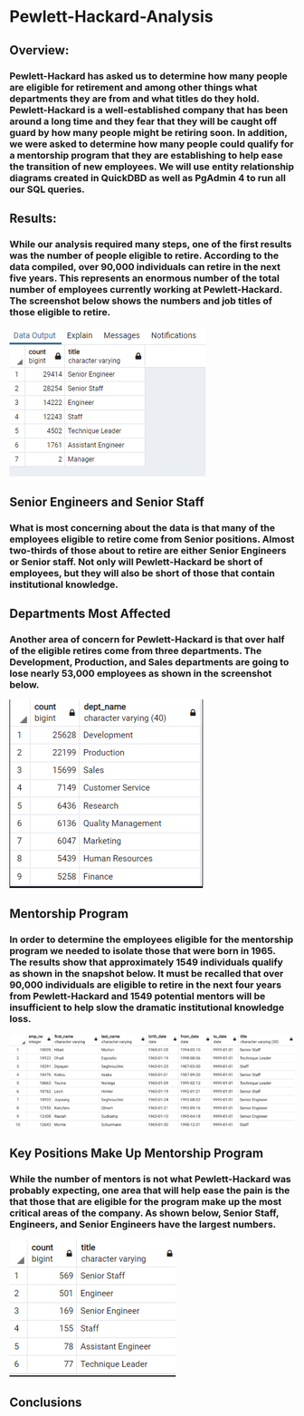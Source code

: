 # Pewlett-Hackard-Analysis
## Overview:

### Pewlett-Hackard has asked us to determine how many people are eligible for retirement and among other things what departments they are from and what titles do they hold. Pewlett-Hackard is a well-established company that has been around a long time and they fear that they will be caught off guard by how many people might be retiring soon. In addition, we were asked to determine how many people could qualify for a mentorship program that they are establishing to help ease the transition of new employees. We will use entity relationship diagrams created in QuickDBD as well as PgAdmin 4 to run all our SQL queries.

## Results:

### While our analysis required many steps, one of the first results was the number of people eligible to retire. According to the data compiled, over 90,000 individuals can retire in the next five years. This represents an enormous number of the total number of employees currently working at Pewlett-Hackard. The screenshot below shows the numbers and job titles of those eligible to retire. 

![retiring_titles.png](https://github.com/Brooks2210/Pewlett-Hackard-Analysis/blob/main/Data/retiring_titles.png)

## Senior Engineers and Senior Staff

### What is most concerning about the data is that many of the employees eligible to retire come from Senior positions. Almost two-thirds of those about to retire are either Senior Engineers or Senior staff. Not only will Pewlett-Hackard be short of employees, but they will also be short of those that contain institutional knowledge.  

## Departments Most Affected

### Another area of concern for Pewlett-Hackard is that over half of the eligible retires come from three departments. The Development, Production, and Sales departments are going to lose nearly 53,000 employees as shown in the screenshot below.

![departments_affected.png](https://github.com/Brooks2210/Pewlett-Hackard-Analysis/blob/main/Data/departments_affected.png)

## Mentorship Program

### In order to determine the employees eligible for the mentorship program we needed to isolate those that were born in 1965. The results show that approximately 1549 individuals qualify as shown in the snapshot below. It must be recalled that over 90,000 individuals are eligible to retire in the next four years from Pewlett-Hackard and 1549 potential mentors will be insufficient to help slow the dramatic institutional knowledge loss.

![mentorship_eligibility.png](https://github.com/Brooks2210/Pewlett-Hackard-Analysis/blob/main/Data/mentorship_eligibility.png)

## Key Positions Make Up Mentorship Program

### While the number of mentors is not what Pewlett-Hackard was probably expecting, one area that will help ease the pain is the that those that are eligible for the program make up the most critical areas of the company. As shown below, Senior Staff, Engineers, and Senior Engineers have the largest numbers.

![mentorship_title.png](https://github.com/Brooks2210/Pewlett-Hackard-Analysis/blob/main/Data/mentorship_titles.png)

## Conclusions


